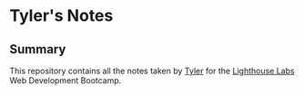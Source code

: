 # Tyler's Notes

## Summary

This repository contains all the notes taken by [Tyler](https://github.com/tylerchessa/README.md) for the [Lighthouse Labs](https://www.lighthouselabs.ca/) Web Development Bootcamp.
